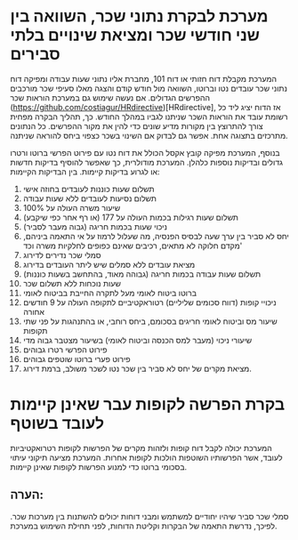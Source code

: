 # מערכת לבקרת נתוני שכר, השוואה בין שני חודשי שכר ומציאת שינויים בלתי סבירים
המערכת מקבלת דוח חזותי או דוח 101, מחברת אליו נתוני שעות עבודה ומפיקה דוח נתוני שכר עובדים נטו וברוטו, השוואה מול חודש קודם והצגה מאלו סעיפי שכר מורכבים ההפרשים הגדולים. אם נעשה שימוש גם במערכת הוראות שכר (https://github.com/costiagur/HRdirective)[HRdirective], אז הדוח יציג ליד כל רשומת עובד את הוראות השכר שניתנו לגביו במהלך החודש. כך, תהליך הבקרה מפחית צורך להתרוצץ בין מקורות מדיע שונים כדי להין את מקור ההפרשים. כל הנתונים מתרכזים בתצוגה אחת. אפשר גם לבדוק אם השינוי בשכר כצפוי ביחס להוראה שניתנה. 

בנוסף, המערכת מפיקה קובץ אקסל הכולל את דוח נטו עם פירוט הפרשי ברוטו ורטרו גדולים ובדיקות נוספות כלהלן.
המערכת מודולרית, כך שאפשר להוסיף בדיקות חדשות או לגרוע בדיקות קיימות.
בין הבדיקות הקיימות:
1. תשלום שעות כוננות לעובדים בחוזה אישי
2. תשלום נסיעות לעובדים ללא שעות עבודה
3. שיעור משרה העולה על 100%
4. תשלום שעות רגילות בכמות העולה על 177 (או רף אחר כפי שיקבע)
5. ניכוי שעות בכמות חריגה (גבוה מעבר לסביר)
6. יחס לא סביר בין ערך שעה לבסיס הפנסיה, מה שעלול לרמוז על אי התאמה ביניהם, מקדם חלוקה לא מתאים, רכיבים שאינם כפופים לחלקיות משרה וכד'
7. סמלי שכר נדירים לדירוג
8. מציאת עובדים ללא סמלים שיש ליתר העובדים בדירוג
9. תשלום שעות עבודה בכמות חריגה (גבוהה מאוד, בהתחשב בשעות כוננות)
10. שעות נוכחות ללא תשלום שכר
11. ברוטו ביטוח לאומי מעל לתקרה החייבת בביטוח לאומי
12. ניכויי קופות (דווח סכומים שליליים) רטוראקטיביים לתקופה העולה על 9 חודשים אחורה
13. שיעור מס וביטוח לאומי חריגים בסכומם, ביחס רוחבי, או בהתנהגות על פני שתי תקופות
14. שיעורי ניכוי (מעבר למס הכנסה וביטוח לאומי) בשיעור מצטבר גבוה מדי
15. פירוט הפרשי רטרו גבוהים
16. פירוט פערי ברוטו שוטפים גבוהים
17. מציאת מקרים של יחס לא סביר בין שכר נטו לשכר משולב, ברמת דירוג.
# בקרת הפרשה לקופות עבר שאינן קיימות לעובד בשוטף
המערכת יכולה לקבל דוח קופות ולזהות מקרים של הפרשות לקופות רטרואקטיביות לעובד, אשר הפרשותיו השוטפות הולכות לקופות אחרות. המערכת מציעה תיקוני עיתוי בסכומי ברוטו כדי למנוע הפרשות לקופות שאינן קיימות.

## הערה:
סמלי שכר סביר שיהיו יחודיים למשתמש ומבני דוחות יכולים להשתנות בין מערכות שכר. לפיכך, נדרשת התאמה של הבקרות וקליטת הדוחות, לפני תחילת השימוש במערכת.


